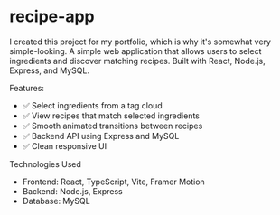 # recipe-app
I created this project for my portfolio, which is why it's somewhat very simple-looking.
A simple web application that allows users to select ingredients and discover matching recipes. Built with React, Node.js, Express, and MySQL.

Features:

- ✅ Select ingredients from a tag cloud
- ✅ View recipes that match selected ingredients
- ✅ Smooth animated transitions between recipes
- ✅ Backend API using Express and MySQL
- ✅ Clean responsive UI

Technologies Used

- Frontend: React, TypeScript, Vite, Framer Motion
- Backend: Node.js, Express
- Database: MySQL

